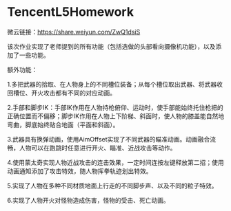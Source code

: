 # TencentL5Homework

微云链接：https://share.weiyun.com/ZwQ1dsiS

该次作业实现了老师提到的所有功能（包括选做的头部看向摄像机功能），以及添加了一些功能。

额外功能：

1.多把武器的拾取、在人物身上的不同槽位装备；从每个槽位取出武器、将武器收回槽位、开火攻击都有不同的对应动画。

2.手部和脚步IK：手部IK作用在人物持枪俯仰、运动时，使手部能始终托住枪把的正确位置而不偏移；脚步IK作用在人物上下阶梯、斜面时，使人物的膝盖能自然地弯曲，脚底始终贴合地面（平面和斜面）。

3.武器具有换弹动画，使用AimOffset实现了不同武器的瞄准动画。动画融合流畅，人物可以在跑跳时任意进行开火、瞄准、近战攻击等动作。

4.使用蒙太奇实现人物近战攻击的连击效果，一定时间连按左键释放第二招；使用动画通知添加了攻击特效，随人物挥拳轨迹划出特效。

5.实现了人物在多种不同材质地面上行走的不同脚步声、以及不同的粒子特效。

6.实现了人物开火对怪物造成伤害，怪物的受击、死亡动画。
